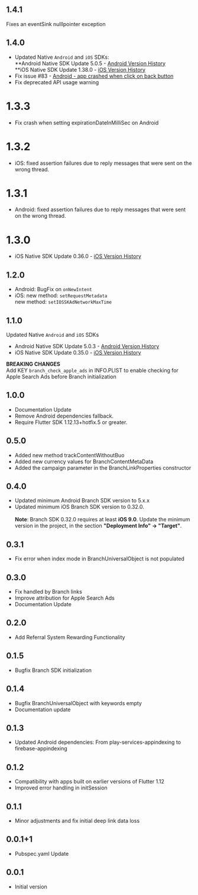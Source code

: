 ## 1.4.1
Fixes an eventSink nulllpointer exception

## 1.4.0  
* Updated Native `Android` and `iOS` SDKs:  
**Android Native SDK Update 5.0.5 - [Android Version History](https://help.branch.io/developers-hub/docs/android-version-history)  
**iOS Native SDK Update 1.38.0 - [iOS Version History](https://help.branch.io/developers-hub/docs/ios-version-history)  
* Fix issue #83 - [Android - app crashed when click on back button](https://github.com/RodrigoSMarques/flutter_branch_sdk/issues/83)  
* Fix deprecated API usage warning  
  
# 1.3.3  
* Fix crash when setting expirationDateInMilliSec on Android  
  
# 1.3.2  
* iOS: fixed assertion failures due to reply messages that were sent on the wrong thread.  
  
# 1.3.1  
* Android: fixed assertion failures due to reply messages that were sent on the wrong thread.  
  
# 1.3.0  
* iOS Native SDK Update 0.36.0 - [iOS Version History](https://help.branch.io/developers-hub/docs/ios-version-history)  
  
## 1.2.0  
* Android: BugFix on ```onNewIntent```  
* iOS:     new method: ```setRequestMetadata```  
  new method: ```setIOSSKAdNetworkMaxTime```  
  
## 1.1.0  
Updated Native ```Android``` and ```iOS``` SDKs  
* Android Native SDK Update 5.0.3 - [Android Version History](https://help.branch.io/developers-hub/docs/android-version-history)  
* iOS Native SDK Update 0.35.0 - [iOS Version History](https://help.branch.io/developers-hub/docs/ios-version-history)  
  
 __BREAKING CHANGES__  
Add KEY ```branch_check_apple_ads``` in INFO.PLIST  to enable checking for Apple Search Ads before Branch initialization  
  
## 1.0.0  
* Documentation Update  
* Remove Android dependencies fallback.  
* Require Flutter SDK 1.12.13+hotfix.5 or greater.  
  
## 0.5.0  
* Added new method trackContentWithoutBuo  
* Added new currency values for BranchContentMetaData  
* Added the campaign parameter in the BranchLinkProperties constructor  
  
## 0.4.0  
* Updated minimum Android Branch SDK version to 5.x.x  
* Updated minimum iOS Branch SDK version to 0.32.0.<br/>  
  **Note**: Branch SDK 0.32.0 requires at least **iOS 9.0**. Update the minimum version in the project, in the section **"Deployment Info" -> "Target"**.  
  
## 0.3.1  
* Fix error when index mode in BranchUniversalObject is not populated  
  
## 0.3.0  
* Fix handled by Branch links  
* Improve attribution for Apple Search Ads  
* Documentation Update  
  
## 0.2.0  
* Add Referral System Rewarding Functionality  
  
## 0.1.5  
* Bugfix Branch SDK initialization  
  
## 0.1.4  
* Bugfix BranchUniversalObject with keywords empty  
* Documentation update  
  
## 0.1.3  
* Updated Android dependencies: From play-services-appindexing to firebase-appindexing  
  
## 0.1.2  
* Compatibility with apps built on earlier versions of Flutter 1.12  
* Improved error handling in initSession  
  
## 0.1.1  
* Minor adjustments and fix initial deep link data loss  
  
## 0.0.1+1  
* Pubspec.yaml Update  
  
## 0.0.1  
* Initial version